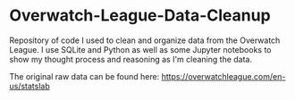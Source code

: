 # Overwatch-League-Data-Cleanup
Repository of code I used to clean and organize data from the Overwatch League. I use SQLite and Python as well as some Jupyter notebooks to show my thought process and reasoning as I'm cleaning the data.

The original raw data can be found here: https://overwatchleague.com/en-us/statslab
